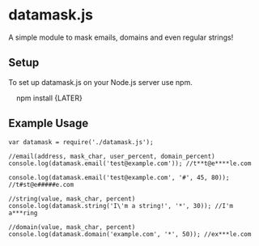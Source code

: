 # datamask.js #

A simple module to mask emails, domains and even regular strings!

## Setup ##
To set up datamask.js on your Node.js server use npm.

    npm install {LATER}  

## Example Usage ##

```
var datamask = require('./datamask.js');

//email(address, mask_char, user_percent, domain_percent)
console.log(datamask.email('test@example.com')); //t**t@e****le.com

console.log(datamask.email('test@example.com', '#', 45, 80)); //t#st@e#####e.com

//string(value, mask_char, percent)
console.log(datamask.string('I\'m a string!', '*', 30)); //I'm a***ring

//domain(value, mask_char, percent)
console.log(datamask.domain('example.com', '*', 50)); //ex***le.com
```